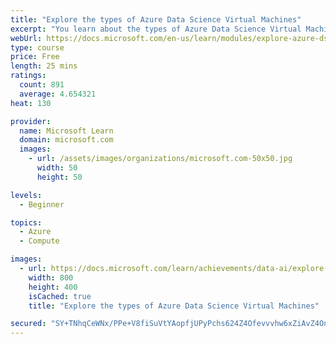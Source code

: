 ```yaml
---
title: "Explore the types of Azure Data Science Virtual Machines"
excerpt: "You learn about the types of Azure Data Science Virtual Machines (DSVM) and when to use each type.  You will learn about the Windows-based and Linux-based DSVMs which each support different needs."
webUrl: https://docs.microsoft.com/en-us/learn/modules/explore-azure-dsvm-types/
type: course
price: Free
length: 25 mins
ratings:
  count: 891
  average: 4.654321
heat: 130

provider:
  name: Microsoft Learn
  domain: microsoft.com
  images:
    - url: /assets/images/organizations/microsoft.com-50x50.jpg
      width: 50
      height: 50

levels:
  - Beginner

topics:
  - Azure
  - Compute

images:
  - url: https://docs.microsoft.com/learn/achievements/data-ai/explore-azure-dsvm-types-badge-social.png
    width: 800
    height: 400
    isCached: true
    title: "Explore the types of Azure Data Science Virtual Machines"

secured: "SY+TNhqCeWNx/PPe+V8fiSuVtYAopfjUPyPchs624Z4Ofevvvhw6xZiAvZ4OnXWI7Ki3MGUT5NIqYH8zqsV7pOr0Nr9QXOxNYEcGMqrtUmCJp5DSxw8F0GZteR3egML56hLX0JIqJWWgTattkvyezSasUKvvy2S2R2V95h4vh6yjfnqTaGwdINyOuIO2sXekBMMR8+s880wHx/I3gcFg0wp8ILIvAavrL95RGSTQV6Su1SdTeI/Lxp95kaBB7VocRNa80bN8HPpYpr0KNPmthg80t5btRsc93tJsIq95iTNNY+TSw22zjh2q2pAhKoEkwqZnD7iBi8OxmSiwfIyfKIk8chWWYLdF5UjH9FEHtnncgCfyQA0eIiNzLVmaZDwUseYELWcUbICnkMoQY2HKdA==;ZoOQbJeva6FMc5j+480leQ=="
---
```



